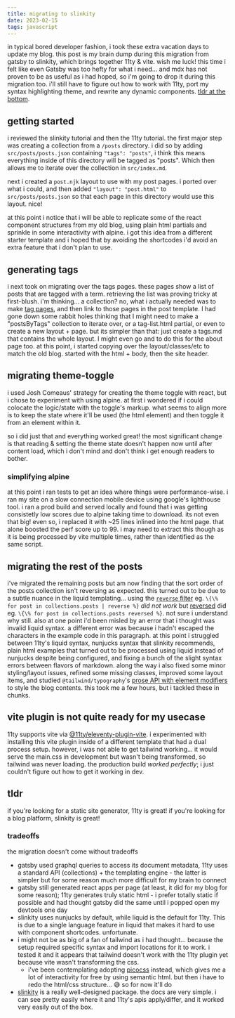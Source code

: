 ```yaml
---
title: migrating to slinkity
date: 2023-02-15
tags: javascript
---
```


in typical bored developer fashion, i took these extra vacation days to update my blog. this post is my brain dump during this migration from gatsby to slinkity, which brings together 11ty & vite. wish me luck! <!-- excerpt-end --> this time i felt like even Gatsby was too hefty for what i need... and mdx has not proven to be as useful as i had hoped, so i'm going to drop it during this migration too. i'll still have to figure out how to work with 11ty, port my syntax highlighting theme, and rewrite any dynamic components. [tldr at the bottom](#tldr).

## getting started

i reviewed the slinkity tutorial and then the 11ty tutorial. the first major step was creating a collection from a `/posts` directory. i did so by adding `src/posts/posts.json` containing `"tags": "posts"`, i think this means everything inside of this directory will be tagged as "posts". Which then allows me to iterate over the collection in `src/index.md`.

next i created a `post.njk` layout to use with my post pages. i ported over what i could, and then added `"layout": "post.html"` to `src/posts/posts.json` so that each page in this directory would use this layout. nice!

at this point i notice that i will be able to replicate some of the react component structures from my old blog, using plain html partials and sprinkle in some interactivity with alpine. i got this idea from a different starter template and i hoped that by avoiding the shortcodes i'd avoid an extra feature that i don't plan to use.

## generating tags

i next took on migrating over the tags pages. these pages show a list of posts that are tagged with a term. retrieving the list was proving tricky at first-blush. i'm thinking... a collection? no, what i actually needed was to make [tag pages](https://www.11ty.dev/docs/quicktips/tag-pages/), and then link to those pages in the post template. I had gone down some rabbit holes thinking that I might need to make a "postsByTags" collection to iterate over, or a tag-list.html partial, or even to create a new layout + page. but its simpler than that: just create a tags.md that contains the whole layout. I might even go and to do this for the about page too. at this point, i started copying over the layout/classes/etc to match the old blog. started with the html + body, then the site header.

## migrating theme-toggle

i used Josh Comeaus' strategy for creating the theme toggle with react, but i chose to experiment with using alpine. at first i wondered if i could colocate the logic/state with the toggle's markup. what seems to align more is to keep the state where it'll be used (the html element) and then toggle it from an element within it.

so i did just that and everything worked great! the most significant change is that reading & setting the theme state doesn't happen now until after content load, which i don't mind and don't think i get enough readers to bother.

### simplifying alpine

at this point i ran tests to get an idea where things were performance-wise. i ran my site on a slow connection mobile device using google's lighthouse tool. i ran a prod build and served locally and found that i was getting consistetly low scores due to alpine taking time to download. its not even that big! even so, i replaced it with ~25 lines inlined into the html page. that alone boosted the perf score up to 99. i may need to extract this though as it is being processed by vite multiple times, rather than identified as the same script.

## migrating the rest of the posts

i've migrated the remaining posts but am now finding that the sort order of the posts collection isn't reversing as expected. this turned out to be due to a subtle nuance in the liquid templating... using the [`reverse` filter](https://shopify.github.io/liquid/filters/reverse/) eg. `\{\% for post in collections.posts | reverse %}` _did not work_ but [reversed](https://shopify.github.io/liquid/tags/iteration/#reversed) did eg. `\{\% for post in collections.posts reversed %}`. not sure i understand why still. also at one point i'd been misled by an error that i thought was invalid liquid syntax. a different error was because i hadn't escaped the characters in the example code in this paragraph.
at this point i struggled between 11ty's liquid syntax, nunjucks syntax that slinkity recommends, plain html examples that turned out to be processed using liquid instead of nunjucks despite being configured, and fixing a bunch of the slight syntax errors between flavors of markdown. along the way i also fixed some minor styling/layout issues, refined some missing classes, improved some layout items, and studied `@tailwind/typography`'s [prose API with element modifiers](https://tailwindcss.com/docs/typography-plugin#element-modifiers) to style the blog contents. this took me a few hours, but i tackled these in chunks.

## vite plugin is not quite ready for my usecase

11ty supports vite via [@11ty/eleventy-plugin-vite](https://www.11ty.dev/docs/server-vite/). i experimented with installing this vite plugin inside of a different template that had a dual process setup. however, i was not able to get tailwind working... it would serve the main.css in development but wasn't being transformed, so tailwind was never loading. the production build _worked perfectly_; i just couldn't figure out how to get it working in dev.

## tldr

if you're looking for a static site generator, 11ty is great! if you're looking for a blog platform, slinkity is great!

### tradeoffs

the migration doesn't come without tradeoffs

- gatsby used graphql queries to access its document metadata, 11ty uses a standard API (collections) + the templating engine - the latter is simpler but for some reason much more difficult for my brain to connect
- gatsby still generated react apps per page (at least, it did for my blog for some reason); 11ty generates truly static html - i prefer totally static if possible and had thought gatsby did the same until i popped open my devtools one day
- slinkity uses nunjucks by default, while liquid is the default for 11ty. This is due to a single language feature in liquid that makes it hard to use with component shortcodes. unfortunate.
- i might not be as big of a fan of tailwind as i had thought... because the setup required specific syntax and import locations for it to work. i tested it and it appears that tailwind doesn't work with the 11ty plugin yet because vite wasn't transforming the css.
  - i've been contemplating adopting [picocss](https://picocss.com/) instead, which gives me a lot of interactivity for free by using semantic html. but then i have to redo the html/css structure... 😅 so for now it'll do
- [slinkity](https://slinkity.dev/) is a really well-designed package. the docs are very simple. i can see pretty easily where it and 11ty's apis apply/differ, and it worked very easily out of the box.
